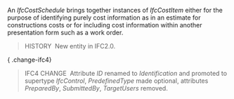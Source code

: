 ﻿An _IfcCostSchedule_ brings together instances of _IfcCostItem_ either for the purpose of identifying purely cost information as in an estimate for constructions costs or for including cost information within another presentation form such as a work order.

> HISTORY&nbsp; New entity in IFC2.0.

{ .change-ifc4}
> IFC4 CHANGE&nbsp; Attribute _ID_ renamed to _Identification_ and promoted to supertype _IfcControl_, _PredefinedType_ made optional, attributes _PreparedBy_, _SubmittedBy_, _TargetUsers_ removed.
